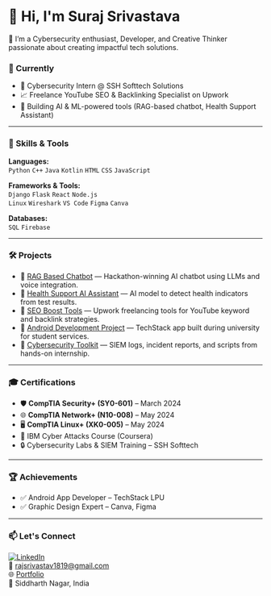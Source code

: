 # 👋 Hi, I'm Suraj Srivastava

🚀 I’m a Cybersecurity enthusiast, Developer, and Creative Thinker passionate about creating impactful tech solutions.



### 💼 Currently

- 🔐 Cybersecurity Intern @ SSH Softtech Solutions  
- 📈 Freelance YouTube SEO & Backlinking Specialist on Upwork  
- 🤖 Building AI & ML-powered tools (RAG-based chatbot, Health Support Assistant)

---

### 🧠 Skills & Tools

**Languages:**  
`Python` `C++` `Java` `Kotlin` `HTML` `CSS` `JavaScript`  

**Frameworks & Tools:**  
`Django` `Flask` `React` `Node.js`  
`Linux` `Wireshark` `VS Code` `Figma` `Canva`

**Databases:**  
`SQL` `Firebase`

---

### 🛠️ Projects

- 🔹 [RAG Based Chatbot](#) — Hackathon-winning AI chatbot using LLMs and voice integration.
- 🔹 [Health Support AI Assistant](#) — AI model to detect health indicators from test results.
- 🔹 [SEO Boost Tools](#) — Upwork freelancing tools for YouTube keyword and backlink strategies.
- 🔹 [Android Development Project](#) — TechStack app built during university for student services.
- 🔹 [Cybersecurity Toolkit](#) — SIEM logs, incident reports, and scripts from hands-on internship.

---

### 🎓 Certifications

- 🛡️ **CompTIA Security+ (SY0-601)** – March 2024  
- 🌐 **CompTIA Network+ (N10-008)** – May 2024  
- 🖥️ **CompTIA Linux+ (XK0-005)** – May 2024  
- 🧠 IBM Cyber Attacks Course (Coursera)  
- 🔒 Cybersecurity Labs & SIEM Training – SSH Softtech

---

### 🏆 Achievements

- ✅ Android App Developer – TechStack LPU  
- ✅ Graphic Design Expert – Canva, Figma  

---

### 📫 Let's Connect

[![LinkedIn](https://img.shields.io/badge/LinkedIn-blue?style=flat&logo=linkedin)](https://www.linkedin.com/in/surajsrivastav)  
📧 rajsrivastav1819@gmail.com  
🌐 [Portfolio](https://github.com/surajsrivastav)  
📍 Siddharth Nagar, India

